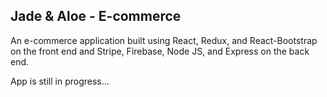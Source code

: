 ## Jade & Aloe - E-commerce

An e-commerce application built using React, Redux, and React-Bootstrap on the front end and Stripe, Firebase, Node JS, and Express on the back end. 

App is still in progress...